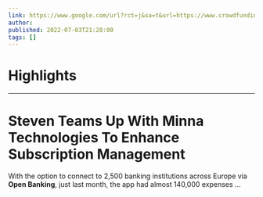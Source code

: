 ```yaml
---
link: https://www.google.com/url?rct=j&sa=t&url=https://www.crowdfundinsider.com/2022/07/193003-steven-teams-up-with-minna-technologies-to-enhance-subscription-management/&ct=ga&cd=CAIyHzVmNjkxZDEzNTU2NWU1MTc6Y29tLmJyOnB0OkJSOkw&usg=AOvVaw1AP8Cmqi1J6l1F-dDoQVsi
author:  
published: 2022-07-03T21:28:00
tags: []
---
```

# Highlights


---
# Steven Teams Up With Minna Technologies To Enhance Subscription Management
With the option to connect to 2,500 banking institutions across Europe via **Open Banking**, just last month, the app had almost 140,000 expenses ...